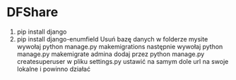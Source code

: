 # DFShare
 1. pip install django
 2. pip install django-enumfield
 Usuń bazę danych
 w folderze mysite wywołaj python manage.py makemigrations
 następnie wywołaj python manage.py makemigrate
 admina dodaj przez python manage.py createsuperuser
w pliku settings.py ustawić na samym dole url na swoje lokalne
i powinno działać
